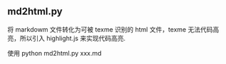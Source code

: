 ## md2html.py

将 markdowm 文件转化为可被 texme 识别的 html 文件，texme 无法代码高亮，所以引入 highlight.js 来实现代码高亮.

使用 python md2html.py xxx.md
